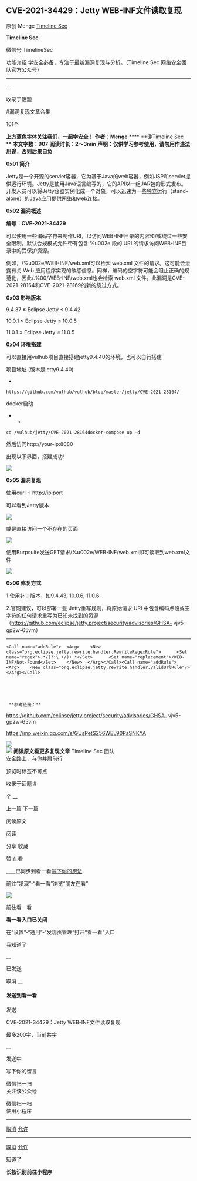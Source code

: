 ##  CVE-2021-34429：Jetty WEB-INF文件读取复现

原创 Menge  [ Timeline Sec ](javascript:void\(0\);)

**Timeline Sec** ![]()

微信号 TimelineSec

功能介绍 学安全必备，专注于最新漏洞复现与分析。（Timeline Sec 网络安全团队官方公众号）

____

__

收录于话题

#漏洞复现文章合集

101个

  

**上方蓝色字体关注我们，一起学安全！** **作者：Menge** **** **@Timeline Sec  
** **本文字数：907** **阅读时长：2～3min** **声明：仅供学习参考使用，请勿用作违法用途，否则后果自负**

  

 **0x01 简介**  
  
  

Jetty是一个开源的servlet容器，它为基于Java的web容器，例如JSP和servlet提供运行环境。Jetty是使用Java语言编写的，它的API以一组JAR包的形式发布。开发人员可以将Jetty容器实例化成一个对象，可以迅速为一些独立运行（stand-
alone）的Java应用提供网络和web连接。

  

 **0x02 漏洞概述**  
  
  

 **编号：CVE-2021-34429**  

可以使用一些编码字符来制作URI，以访问WEB-INF目录的内容和/或绕过一些安全限制。默认合规模式允许带有包含 %u002e 段的 URI
的请求访问WEB-INF目录中的受保护资源。  

  

例如，/%u002e/WEB-INF/web.xml可以检索 web.xml 文件的请求。这可能会泄露有关 Web
应用程序实现的敏感信息。同样，编码的空字符可能会阻止正确的规范化，因此/.%00/WEB-INF/web.xml也会检索 web.xml
文件。此漏洞是CVE-2021-28164和CVE-2021-28169的新的绕过方式。

  

 **0x03 影响版本**  
  
  

9.4.37 ≤ Eclipse Jetty ≤ 9.4.42  

10.0.1 ≤ Eclipse Jetty ≤ 10.0.5  

11.0.1 ≤ Eclipse Jetty ≤ 11.0.5

  

 **0x04 环境搭建**  
  
  

可以直接用vulhub项目直接搭建jetty9.4.40的环境，也可以自行搭建

  

项目地址 (版本是jetty9.4.40)  

  * 

    
    
    https://github.com/vulhub/vulhub/blob/master/jetty/CVE-2021-28164/

  

docker启动  

  *   * 

    
    
    cd /vulhub/jetty/CVE-2021-28164docker-compose up -d

  

然后访问http://your-ip:8080  

出现以下界面，搭建成功!

  

![](http://hk-proxy.gitwarp.com/https://raw.githubusercontent.com/tuchuang9/tc1/refs/heads/main/public/20210811084901.png)

  

 **0x05 漏洞复现**  
  
  

使用curl -I http://ip:port  

可以看到Jetty版本

  

![](http://hk-proxy.gitwarp.com/https://raw.githubusercontent.com/tuchuang9/tc1/refs/heads/main/public/20210811084903.png)

  

或是直接访问一个不存在的页面

  

![](http://hk-proxy.gitwarp.com/https://raw.githubusercontent.com/tuchuang9/tc1/refs/heads/main/public/20210811084909.png)

  

使用Burpsuite发送GET请求/%u002e/WEB-INF/web.xml即可读取到web.xml文件

  

![](http://hk-proxy.gitwarp.com/https://raw.githubusercontent.com/tuchuang9/tc1/refs/heads/main/public/20210811084910.png)

  

 **0x06 修复方式**  
  
  
  

1.使用补丁版本，如9.4.43, 10.0.6, 11.0.6

  

2.官网建议，可以部署一些 Jetty重写规则，将原始请求 URI
中包含编码点段或空字符的任何请求重写为已知未找到的资源（https://github.com/eclipse/jetty.project/security/advisories/GHSA-
vjv5-gp2w-65vm）  

  *   *   *   *   *   *   *   *   *   *   *   *   * 

    
    
    <Call name="addRule">  <Arg>    <New class="org.eclipse.jetty.rewrite.handler.RewriteRegexRule">      <Set name="regex">.*/(?:\.+/)+.*</Set>      <Set name="replacement">/WEB-INF/Not-Found</Set>    </New>  </Arg></Call><Call name="addRule">  <Arg>    <New class="org.eclipse.jetty.rewrite.handler.ValidUrlRule"/>  </Arg></Call>

  

    
    
     **参考链接：**

https://github.com/eclipse/jetty.project/security/advisories/GHSA-
vjv5-gp2w-65vm  

https://mp.weixin.qq.com/s/GUsPetS256WEL90PaSNKYA

  

![](http://hk-proxy.gitwarp.com/https://raw.githubusercontent.com/tuchuang9/tc1/refs/heads/main/public/20210811084911.png)  
![](http://hk-proxy.gitwarp.com/https://raw.githubusercontent.com/tuchuang9/tc1/refs/heads/main/public/20210811084912.png)
**阅读原文看更多复现文章** Timeline Sec 团队  
安全路上，与你并肩前行  
  
  
  
  
  
  
  

  
  
  
  

  

预览时标签不可点

收录于话题 #

个 __

上一篇 下一篇

阅读原文

阅读

分享 收藏

赞 在看

____已同步到看一看[写下你的想法](javascript:;)

前往“发现”-“看一看”浏览“朋友在看”

![](//res.wx.qq.com/mmbizwap/zh_CN/htmledition/images/pic/appmsg/pic_like_comment55871f.png)

前往看一看

**看一看入口已关闭**

在“设置”-“通用”-“发现页管理”打开“看一看”入口

[我知道了](javascript:;)

__

已发送

取消 __

####  发送到看一看

发送

CVE-2021-34429：Jetty WEB-INF文件读取复现

最多200字，当前共字

__

发送中

写下你的留言

微信扫一扫  
关注该公众号

微信扫一扫  
使用小程序

****

[取消](javascript:void\(0\);) [允许](javascript:void\(0\);)

****

[取消](javascript:void\(0\);) [允许](javascript:void\(0\);)

[知道了](javascript:;)

**长按识别前往小程序**

![]()

